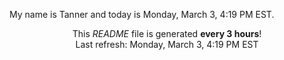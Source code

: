 My name is Tanner and today is Monday, March 3, 4:19 PM EST.

<p align="center">This <i>README</i> file is generated <b>every 3 hours</b>!</br>Last refresh: Monday, March 3, 4:19 PM EST<br /></p>
